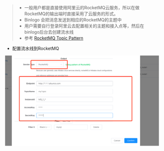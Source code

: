 > - 一般用户都是直接使用阿里云的RocketMQ云服务，所以在做RocketMQ的输出端时直接采用了云服务的形式。
> - Binlogo 会把消息发送到相应的RocketMQ的主题中
> - 用户需要自行登录阿里云去配置相关的主题和接入点等，然后在binlogo后台去创建流水线
> - 参考 [RocketMQ Topic Pattern](https://help.aliyun.com/document_detail/255810.html?spm=5176.rocketmq.help.dexternal.248c7d10NtDnwh)

- 配置流水线到RocketMQ

![avatar](/docs/assets/pic/config_output_rocketmq.png)










